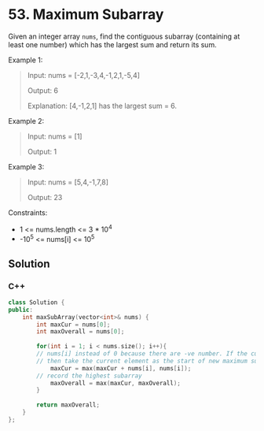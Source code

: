 # 53. Maximum Subarray

Given an integer array `nums`, find the contiguous subarray (containing at least one number) which has the largest sum and return its sum. 

Example 1:

> Input: nums = [-2,1,-3,4,-1,2,1,-5,4]
> 
> Output: 6
> 
> Explanation: [4,-1,2,1] has the largest sum = 6.

Example 2:

> Input: nums = [1]
> 
> Output: 1

Example 3:

> Input: nums = [5,4,-1,7,8]
> 
> Output: 23

Constraints:

* 1 <= nums.length <= 3 * 10<sup>4</sup>
* -10<sup>5</sup> <= nums[i] <= 10<sup>5</sup>

## Solution

### C++

```C++
class Solution {
public:
    int maxSubArray(vector<int>& nums) {
        int maxCur = nums[0];
        int maxOverall = nums[0];
        
        for(int i = 1; i < nums.size(); i++){
        // nums[i] instead of 0 because there are -ve number. If the current cummulative subarray included the current element is smaller than the current element, 
        // then take the current element as the start of new maximum subarray. 
            maxCur = max(maxCur + nums[i], nums[i]);
        // record the highest subarray   
            maxOverall = max(maxCur, maxOverall);
        }
        
        return maxOverall;
    }
};
```
